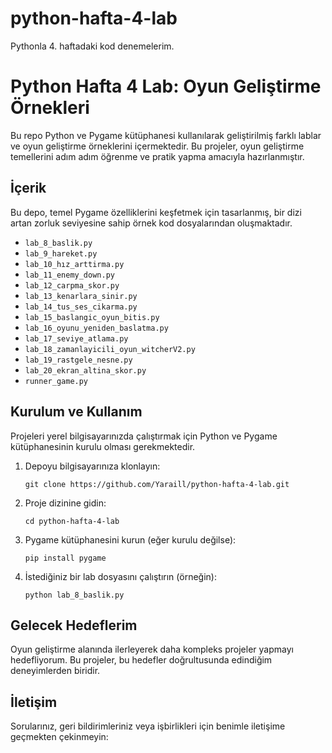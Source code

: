 # python-hafta-4-lab
Pythonla 4. haftadaki kod denemelerim.

# Python Hafta 4 Lab: Oyun Geliştirme Örnekleri

Bu repo Python ve Pygame kütüphanesi kullanılarak geliştirilmiş farklı lablar ve oyun geliştirme örneklerini içermektedir. Bu projeler, oyun geliştirme temellerini adım adım öğrenme ve pratik yapma amacıyla hazırlanmıştır.

## İçerik

Bu depo, temel Pygame özelliklerini keşfetmek için tasarlanmış, bir dizi artan zorluk seviyesine sahip örnek kod dosyalarından oluşmaktadır.

- `lab_8_baslik.py`
- `lab_9_hareket.py`
- `lab_10_hız_arttirma.py`
- `lab_11_enemy_down.py`
- `lab_12_carpma_skor.py`
- `lab_13_kenarlara_sinir.py`
- `lab_14_tus_ses_cikarma.py`
- `lab_15_baslangic_oyun_bitis.py`
- `lab_16_oyunu_yeniden_baslatma.py`
- `lab_17_seviye_atlama.py`
- `lab_18_zamanlayicili_oyun_witcherV2.py`
- `lab_19_rastgele_nesne.py`
- `lab_20_ekran_altina_skor.py`
- `runner_game.py`

## Kurulum ve Kullanım

Projeleri yerel bilgisayarınızda çalıştırmak için Python ve Pygame kütüphanesinin kurulu olması gerekmektedir.

1. Depoyu bilgisayarınıza klonlayın:
    
    `git clone https://github.com/Yaraill/python-hafta-4-lab.git`
    
2. Proje dizinine gidin:
    
    `cd python-hafta-4-lab`
    
3. Pygame kütüphanesini kurun (eğer kurulu değilse):
    
    `pip install pygame`
    
4. İstediğiniz bir lab dosyasını çalıştırın (örneğin):
    
    `python lab_8_baslik.py`
    

## Gelecek Hedeflerim

Oyun geliştirme alanında ilerleyerek daha kompleks projeler yapmayı hedefliyorum. Bu projeler, bu hedefler doğrultusunda edindiğim deneyimlerden biridir.

## İletişim

Sorularınız, geri bildirimleriniz veya işbirlikleri için benimle iletişime geçmekten çekinmeyin:
